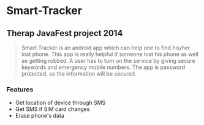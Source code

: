 Smart-Tracker
=============

Therap JavaFest project 2014
----------------------------

> Smart Tracker is an android app which can help one to find his/her lost phone. This app is really helpful if someone lost his phone as well as getting robbed. A user has to turn on the service by giving secure keywords and emergency mobile numbers. The app is password protected, so the information will be secured.


### Features

* Get location of device through SMS
* Get SMS if SIM card changes
* Erase phone's data